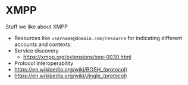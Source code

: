 # XMPP

Stuff we like about XMPP
- Resources like `username@domain.com/resource` for indicating different accounts and contexts.
- Service discovery 
	- https://xmpp.org/extensions/xep-0030.html
- Protocol interoperability
- https://en.wikipedia.org/wiki/BOSH_(protocol)
- https://en.wikipedia.org/wiki/Jingle_(protocol)